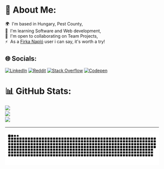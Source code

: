 # 💫 About Me:
🌍  I'm based in Hungary, Pest County,<br>🧠  I'm learning Software and Web development,<br>🤝  I'm open to collaborating on Team Projects,<br>⚡  As a [Firka Napló](https://firka.app/) user i can say, it's worth a try!


## 🌐 Socials:
[![LinkedIn](https://img.shields.io/badge/LinkedIn-%230077B5.svg?logo=linkedin&logoColor=white)](https://linkedin.com/in/csongor-péter-solti-0799b8290) [![Reddit](https://img.shields.io/badge/Reddit-%23FF4500.svg?logo=Reddit&logoColor=white)](https://reddit.com/user/CsPS2) [![Stack Overflow](https://img.shields.io/badge/-Stackoverflow-FE7A16?logo=stack-overflow&logoColor=white)](https://stackoverflow.com/users/26818513) [![Codepen](https://img.shields.io/badge/Codepen-000000?logo=codepen&logoColor=white)](https://codepen.io/CsPS) 

# 📊 GitHub Stats:
![](https://github-readme-stats.vercel.app/api?username=CsPS0&theme=dark&hide_border=false&include_all_commits=true&count_private=true)<br/>
![](https://nirzak-streak-stats.vercel.app/?user=CsPS0&theme=dark&hide_border=false)<br/>
![](https://github-readme-stats.vercel.app/api/top-langs/?username=CsPS0&theme=dark&hide_border=false&include_all_commits=true&count_private=true&layout=compact)

---

<div align="center">
    <picture>
    <source media="(prefers-color-scheme: dark)" srcset="https://raw.githubusercontent.com/CsPS0/CsPS0/output/github-snake-dark.svg" />
    <source media="(prefers-color-scheme: light)" srcset="https://raw.githubusercontent.com/CsPS0/CsPS0/output/github-snake.svg" />
    <img alt="github-snake" src="https://raw.githubusercontent.com/CsPS0/CsPS0/output/github-snake.svg" />
    </picture>
</div>
